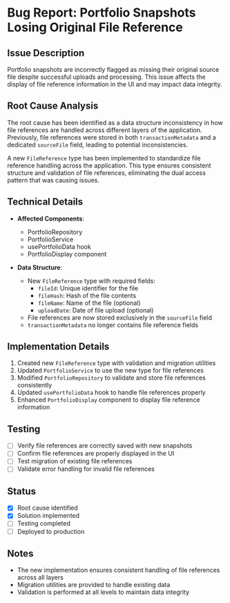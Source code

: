# Bug Report: Portfolio Snapshots Losing Original File Reference

## Issue Description
Portfolio snapshots are incorrectly flagged as missing their original source file despite successful uploads and processing. This issue affects the display of file reference information in the UI and may impact data integrity.

## Root Cause Analysis
The root cause has been identified as a data structure inconsistency in how file references are handled across different layers of the application. Previously, file references were stored in both `transactionMetadata` and a dedicated `sourceFile` field, leading to potential inconsistencies.

A new `FileReference` type has been implemented to standardize file reference handling across the application. This type ensures consistent structure and validation of file references, eliminating the dual access pattern that was causing issues.

## Technical Details
- **Affected Components**:
  - PortfolioRepository
  - PortfolioService
  - usePortfolioData hook
  - PortfolioDisplay component

- **Data Structure**:
  - New `FileReference` type with required fields:
    - `fileId`: Unique identifier for the file
    - `fileHash`: Hash of the file contents
    - `fileName`: Name of the file (optional)
    - `uploadDate`: Date of file upload (optional)
  - File references are now stored exclusively in the `sourceFile` field
  - `transactionMetadata` no longer contains file reference fields

## Implementation Details
1. Created new `FileReference` type with validation and migration utilities
2. Updated `PortfolioService` to use the new type for file references
3. Modified `PortfolioRepository` to validate and store file references consistently
4. Updated `usePortfolioData` hook to handle file references properly
5. Enhanced `PortfolioDisplay` component to display file reference information

## Testing
- [ ] Verify file references are correctly saved with new snapshots
- [ ] Confirm file references are properly displayed in the UI
- [ ] Test migration of existing file references
- [ ] Validate error handling for invalid file references

## Status
- [x] Root cause identified
- [x] Solution implemented
- [ ] Testing completed
- [ ] Deployed to production

## Notes
- The new implementation ensures consistent handling of file references across all layers
- Migration utilities are provided to handle existing data
- Validation is performed at all levels to maintain data integrity 
